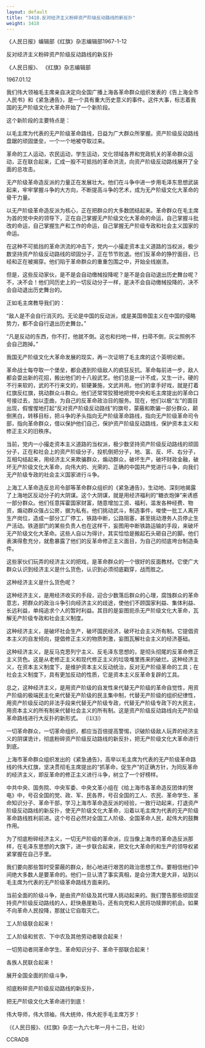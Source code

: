 ```yaml
---
layout: default
title: "3418.反对经济主义粉碎资产阶级反动路线的新反扑"
weight: 3418
---
```


《人民日报》编辑部《红旗》杂志编辑部1967-1-12

反对经济主义粉碎资产阶级反动路线的新反扑

《人民日报》、 《红旗》杂志编辑部

1967.01.12

我们伟大领袖毛主席亲自决定向全国广播上海各革命群众组织发表的《告上海全市人民书》和《紧急通告》，是一个具有重大历史意义的事件。这件大事，标志着我国的无产阶级文化大革命开始了一个新阶段。

这个新阶段的主要特点是：

以毛主席为代表的无产阶级革命路线，日益为广大群众所掌握。资产阶级反动路线盘踞的顽固堡垒，一个一个地被夺取过来。

革命的工人运动，农民运动，学生运动，文化领域各界和党政机关的革命群众运动，正在联合起来，汇成一股不可抵挡的革命洪流，向资产阶级反动路线展开了全面的总攻击。

无产阶级革命造反派的力量正在发展壮大。他们在斗争中进一步用毛泽东思想武装起来，牢牢掌握斗争的大方向，不断提高斗争的艺术，成为无产阶级文化大革命的骨干力量。

以无产阶级革命造反派为核心，正在把群众的大多数团结起来。革命群众在毛主席为首的党中央的领导下，正在自己掌握无产阶级文化大革命的命运，自己掌握斗批改的命运，自己掌握生产和工作的命运，自己掌握无产阶级专政和社会主义国家的命运。

在这种不可抵挡的革命洪流的冲击下，党内一小撮走资本主义道路的当权派，极少数坚持资产阶级反动路线的顽固分子，正在节节败退。他们反革命的狰狞面目，已经和正在被揭穿。他们陷于革命群众的重重包围之中，开始全线崩溃。

但是，这些反动家伙，是不是会自动缴械投降呢？是不是会自动退出历史舞台呢？不，决不会！他们同历史上的一切反动分子一样，是决不会自动缴械投降的，决不会自动退出历史舞台的。

正如毛主席教导我们的：

“敌人是不会自行消灭的。无论是中国的反动派，或是美国帝国主义在中国的侵略势力，都不会自行退出历史舞台。”

“凡是反动的东西，你不打，他就不倒。这也和扫地一样，扫帚不倒，灰尘照例不会自己跑掉。”

我国无产阶级文化大革命发展的现实，再一次证明了毛主席的这个英明论断。

革命战士每夺取一个堡垒，都会遇到阶级敌人的疯狂反抗。革命每前进一步，敌人都会耍出新的花招，搬出他们的十八般武艺。他们总是一计不成，又生一计。硬的不行来软的，武的不行来文的，软硬兼施，文武并用。他们的拿手好戏，就是打着红旗反红旗，挑动群众斗群众。他们还常常狡猾地把党中央和毛主席提出的革命口号接过去，加以歪曲，为自己的反革命政治目的服务。现在，他们以极“左”的面目出现，假惺惺地打起“反对资产阶级反动路线”的旗号，蒙蔽和欺骗一部分群众，颠倒黑白，转移目标，把斗争的矛头指向无产阶级革命路线，指向无产阶级革命司令部，指向革命群众，借以保护他们自己，保护资产阶级反动路线，保护资本主义和修正主义的旧秩序。

当前，党内一小撮走资本主义道路的当权派，极少数坚持资产阶级反动路线的顽固分子，正在和社会上的资产阶级分子，投机倒把分子，地、富、反、坏、右分子，互相勾结起来，用经济主义来欺骗群众，煽动群众，破坏生产，破坏财政金融，破坏无产阶级文化大革命，向伟大的、光荣的、正确的中国共产党进行斗争，向我们无产阶级专政的社会主义国家进行斗争。

上海工人革命造反总司令部等革命群众组织的《紧急通告》，生动地、深刻地揭露了上海地区反动分子的大阴谋。这个大阴谋，就是用经济福利的“糖衣炮弹”来诱惑一部分群众。他们任意挥霍国家财富，随意增加工资、福利，滥发各种经费、物资，煽动群众强占公房，据为私有。他们挑动武斗，制造事件，唆使一批工人离开生产岗位，造成一部分工厂停工，铁路中断，公路阻塞，甚至挑动港务人员停止生产活动。铁道部门的某些负责人也在这样干，妄图用中断铁路运输的手段，来破坏无产阶级文化大革命。这些人自以为得计，其实恰恰是搬起石头砸自己的脚。他们表演得愈充分，就愈暴露了他们的反革命修正主义面目，为自己的彻底垮台制造条件。

这些家伙们玩弄的经济主义的把戏，是革命群众的一个很好的反面教材。它使广大群众认识到经济主义是什么货色，认识到必须彻底戳穿，战而胜之。

这种经济主义是什么货色呢？

这种经济主义，是用经济收买的手段，迎合少数落后群众的心理，腐蚀群众的革命意志，把群众的政治斗争引向经济主义的歧途，使他们不顾国家利益、集体利益、长远利益，单纯追求个人的暂时利益。其目的是妄图扼杀无产阶级文化大革命，瓦解无产阶级专政和社会主义制度。

这种经济主义，是破坏社会生产，破坏国民经济，破坏社会主义所有制。它提倡资本主义的自发倾向，提倡修正主义的物质刺激，妄图瓦解社会主义的经济基础。

这种经济主义，是反马克思列宁主义、反毛泽东思想的，是彻头彻尾的反革命修正主义货色。这是从老修正主义和现代修正主义的垃圾堆里拣来的破烂。这种经济主义，在资本主义制度下，是维护资本主义反动统治，反对无产阶级革命的工具；在社会主义制度下，具有更加反动的性质，它是资本主义反革命复辟的工具。

总之，这种经济主义，是用资产阶级的自发性来代替无产阶级的革命自觉性，用资产阶级的极端民主化来代替无产阶级的民主集中制，代替无产阶级的组织纪律性，用资产阶级反动的非法手段来代替无产阶级专政，代替无产阶级专政下的大民主，用资本主义的所有制来代替社会主义的所有制。这是资产阶级反动路线向无产阶级革命路线进行大反扑的新形式。                   （⑴⑶）

一切革命群众，一切革命组织，都应当百倍提高警惕，识破阶级敌人玩弄的经济主义的阴谋诡计，彻底粉碎资产阶级反动路线的新反扑，把无产阶级文化大革命进行到底。

上海市革命群众组织发出的《紧急通告》，高举以毛主席为代表的无产阶级革命路线的伟大红旗，坚决贯彻毛主席提出的“抓革命，促生产”的正确方针，为同反革命的经济主义，即反革命的修正主义进行斗争，树立了一个好榜样。

中共中央、国务院、中央军委、中央文革小组在《给上海市各革命造反团体的贺电》中，号召全国的党、政、军、民各界，号召全国的工人、农民、革命学生、革命知识分子、革命干部，学习上海市革命造反派的经验，一致行动起来，打退资产阶级反动路线的新反扑，使无产阶级文化大革命，沿着以毛主席为代表的无产阶级革命路线胜利前进。这个号召必然对全国工人阶级、全国革命人民，起伟大的鼓舞作用。

为了彻底粉碎经济主义，一切无产阶级的革命派，应当像上海市的革命造反派那样，在毛泽东思想的大旗下，进一步联合起来，把文化大革命的和生产的领导权紧紧掌握在自己手里。

我们要向那些暂时受蒙蔽的群众，耐心地进行艰苦的政治思想工作。要相信他们中间绝大多数人是要革命的。他们一旦认清了事实真相，是会分清大是大非，站到以毛主席为代表的无产阶级革命路线方面来的。

当前全面的阶级斗争，是由资产阶级及其代理人挑动起来的。我们警告那些顽固坚持资产阶级反动路线的人，赶快悬崖勒马，还有向党和人民将功赎罪的机会。如果不向革命人民投降，那就让它自取灭亡。

工人阶级联合起来！

工人阶级和贫农、下中农及其他劳动者联合起来！

一切劳动者同革命学生、革命知识分子、革命干部联合起来！

各族人民联合起来！

展开全国全面的阶级斗争，

彻底粉碎资产阶级反动路线的新反扑，

把无产阶级文化大革命进行到底！

伟大导师，伟大领袖，伟大统帅，伟大舵手毛主席万岁！

（《人民日报》、《红旗》杂志一九六七年一月十二日，社论）

CCRADB

